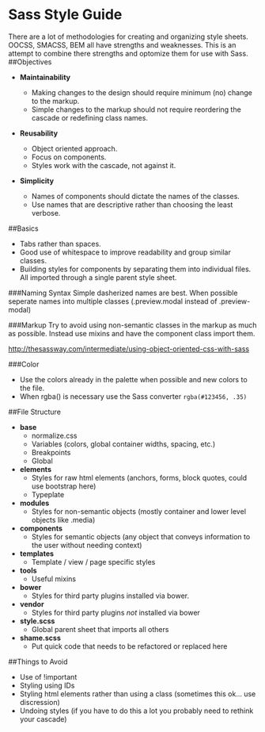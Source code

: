 # Sass Style Guide
There are a lot of methodologies for creating and organizing style sheets. OOCSS, SMACSS, BEM all have strengths and weaknesses. This is an attempt to combine there strengths and optomize them for use with Sass.
##Objectives

  * **Maintainability**
    * Making changes to the design should require minimum (no) change to the markup.
    * Simple changes to the markup should not require reordering the cascade or redefining class names.
  
  * **Reusability**
    * Object oriented approach.
    * Focus on components.
    * Styles work with the cascade, not against it.
    
  * **Simplicity**
    * Names of components should dictate the names of the classes.
    * Use names that are descriptive rather than choosing the least verbose.

##Basics
  * Tabs rather than spaces.
  * Good use of whitespace to improve readability and group similar classes.
  * Building styles for components by separating them into individual files. All imported through a single parent style sheet.

###Naming Syntax
Simple dasherized names are best. When possible seperate names into multiple classes (.preview.modal instead of .preview-modal)

###Markup
Try to avoid using non-semantic classes in the markup as much as possible. Instead use mixins and have the component class import them.

http://thesassway.com/intermediate/using-object-oriented-css-with-sass


###Color
  * Use the colors already in the palette when possible and new colors to the file.
  * When rgba() is necessary use the Sass converter `rgba(#123456, .35)`


##File Structure
  * **base**
    * normalize.css
    * Variables (colors, global container widths, spacing, etc.)
    * Breakpoints
    * Global
  * **elements**
    * Styles for raw html elements (anchors, forms, block quotes, could use bootstrap here)
    * Typeplate
  * **modules**
    * Styles for non-semantic objects (mostly container and lower level objects like .media)
  * **components**
    * Styles for semantic objects (any object that conveys information to the user without needing context)
  * **templates**
    * Template / view / page specific styles 
  * **tools**
    * Useful mixins
  * **bower**
    * Styles for third party plugins installed via bower.
  * **vendor**
    * Styles for third party plugins *not* installed via bower
  * **style.scss**
    * Global parent sheet that imports all others
  * **shame.scss**
    * Put quick code that needs to be refactored or replaced here
    
    
##Things to Avoid
  * Use of !important
  * Styling using IDs
  * Styling html elements rather than using a class (sometimes this ok... use discression)
  * Undoing styles (if you have to do this a lot you probably need to rethink your cascade)
